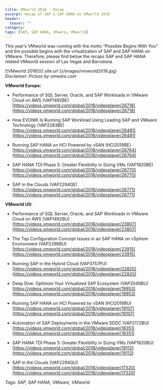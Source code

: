 ```yaml
---
title: VMworld 2018 - Recap
excerpt: Recap of SAP & SAP HANA at VMworld 2018
header:
  teaser: ""
category:
tags: [SAP, SAP HANA, VMware, VMworld]
---
```


This year’s VMworld was running with the motto “Possible Begins With You” and the possible begins with the virtualization of SAP and SAP HANA on VMware. Therefore, please find below the recaps SAP and SAP HANA related VMworld session of Las Vegas and Barcelona.

![VMworld 2018]({{ site.url }}/images/vmworld2018.jpg)  
*Disclaimer: Picture by vmware.com*

**VMworld Europe:**

* Performance of SQL Server, Oracle, and SAP Workloads in VMware Cloud on AWS (VAP1492BE)
[https://videos.vmworld.com/global/2018/videoplayer/26718](https://videos.vmworld.com/global/2018/videoplayer/26718)

* How EVONIK Is Running SAP Workload Using Leading SAP and VMware Technology (VAP2283BE)
[https://videos.vmworld.com/global/2018/videoplayer/26481](https://videos.vmworld.com/global/2018/videoplayer/26481)

* Running SAP HANA on HCI Powered by vSAN (HCI2019BE)
[https://videos.vmworld.com/global/2018/videoplayer/26764](https://videos.vmworld.com/global/2018/videoplayer/26764)

* SAP HANA TDI Phase 5: Greater Flexibility in Sizing VMs (VAP1820BE)
[https://videos.vmworld.com/global/2018/videoplayer/26770](https://videos.vmworld.com/global/2018/videoplayer/26770)

* SAP in the Clouds (VAP2294QE)
[https://videos.vmworld.com/global/2018/videoplayer/26771](https://videos.vmworld.com/global/2018/videoplayer/26771)

**VMworld US:**

* Performance of SQL Server, Oracle, and SAP Workloads in VMware Cloud on AWS (VAP1492BU)
[https://videos.vmworld.com/global/2018/videoplayer/23807](https://videos.vmworld.com/global/2018/videoplayer/23807)

* The Top Configuration Concept Issues in an SAP HANA on vSphere Environment (VAP2298BU)
[https://videos.vmworld.com/global/2018/videoplayer/23915](https://videos.vmworld.com/global/2018/videoplayer/23915)

* Running SAP in the Hybrid Cloud (VAP3757PU)
[https://videos.vmworld.com/global/2018/videoplayer/22820](https://videos.vmworld.com/global/2018/videoplayer/22820)

* Deep Dive: Optimize Your Virtualized SAP Ecosystem (VAP2049BU)
[https://videos.vmworld.com/global/2018/videoplayer/19953](https://videos.vmworld.com/global/2018/videoplayer/19953)

* Running SAP HANA on HCI Powered by vSAN (HCI2019BU)
[https://videos.vmworld.com/global/2018/videoplayer/19107](https://videos.vmworld.com/global/2018/videoplayer/19107)

* Automation of SAP Deployments in the VMware SDDC (VAP2172BU)
[https://videos.vmworld.com/global/2018/videoplayer/18351](https://videos.vmworld.com/global/2018/videoplayer/18351)

* SAP HANA TDI Phase 5: Greater Flexibility in Sizing VMs (VAP1820BU)
[https://videos.vmworld.com/global/2018/videoplayer/19112](https://videos.vmworld.com/global/2018/videoplayer/19112)

* SAP in the Clouds (VAP2294QU)
[https://videos.vmworld.com/global/2018/videoplayer/17320](https://videos.vmworld.com/global/2018/videoplayer/17320)

*Tags: SAP, SAP HANA, VMware, VMworld*
